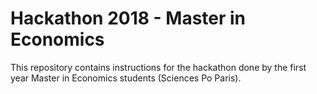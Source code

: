 # Hackathon 2018 - Master in Economics

This repository contains instructions for the hackathon done by the first year Master in Economics students (Sciences Po Paris). 
